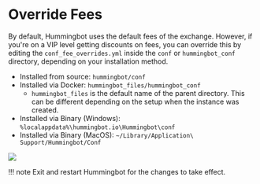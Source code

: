 # Override Fees

By default, Hummingbot uses the default fees of the exchange. However, if you're on a VIP level getting discounts on fees, you can override this by editing the `conf_fee_overrides.yml` inside the `conf` or `hummingbot_conf` directory, depending on your installation method.

- Installed from source: `hummingbot/conf`
- Installed via Docker: `hummingbot_files/hummingbot_conf`
  - `hummingbot_files` is the default name of the parent directory. This can be different depending on the setup
    when the instance was created.
- Installed via Binary (Windows): `%localappdata%\hummingbot.io\Hummingbot\conf`
- Installed via Binary (MacOS): `~/Library/Application\ Support/Hummingbot/Conf`

![](/assets/img/fees-override.png)

!!! note
    Exit and restart Hummingbot for the changes to take effect.
